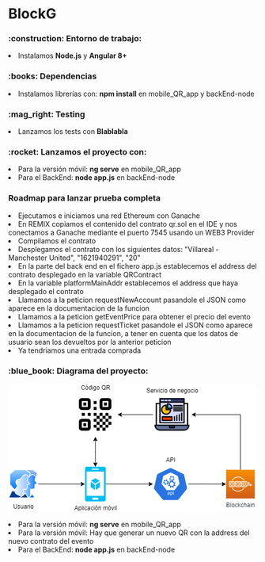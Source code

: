# BlockG

<h3>:construction: Entorno de trabajo:</h3>
<li>Instalamos <b>Node.js</b> y <b>Angular 8+</b></li> 
<h3>:books: Dependencias</h3>
<li>Instalamos librerías con: <b>npm install</b> en mobile_QR_app y backEnd-node</li>
<h3>:mag_right: Testing</h3>
<li>Lanzamos los tests con <b>Blablabla</b></li>
<h3>:rocket: Lanzamos el proyecto con:</h3>

<li>Para la versión móvil: <b>ng serve</b> en mobile_QR_app</li>
<li>Para el BackEnd: <b>node app.js</b> en backEnd-node</li>

<h3>Roadmap para lanzar prueba completa</h3>
<li>Ejecutamos e iniciamos una red Ethereum con Ganache</li>
<li>En REMIX copiamos el contenido del contrato qr.sol en el IDE y nos conectamos a Ganache mediante el puerto 7545 usando un WEB3 Provider</li>
<li>Compilamos el contrato</li>
<li>Desplegamos el contrato con los siguientes datos: "Villareal - Manchester United", "1621940291", "20"</li>
<li>En la parte del back end en el fichero app.js establecemos el address del contrato desplegado en la variable QRContract</li>
<li>En la variable platformMainAddr establecemos el address que haya desplegado el contrato</li>
<li>Llamamos a la peticion requestNewAccount pasandole el JSON como aparece en la documentacion de la funcion</li>
<li>Llamamos a la peticion getEventPrice para obtener el precio del evento</li>
<li>Llamamos a la peticion requestTicket pasandole el JSON como aparece en la documentacion de la funcion, a tener en cuenta que los datos de usuario sean los devueltos por la anterior peticion</li>
<li>Ya tendriamos una entrada comprada</li>

<h3>:blue_book: Diagrama del proyecto:</h3>

![alt text](https://github.com/JonanOribe/BlockG/blob/main/docs/BlockG.png?raw=true)




<li>Para la versión móvil: <b>ng serve</b> en mobile_QR_app</li>
<li>Para la versión móvil: Hay que generar un nuevo QR con la address del nuevo contrato del evento</li>
<li>Para el BackEnd: <b>node app.js</b> en backEnd-node</li>